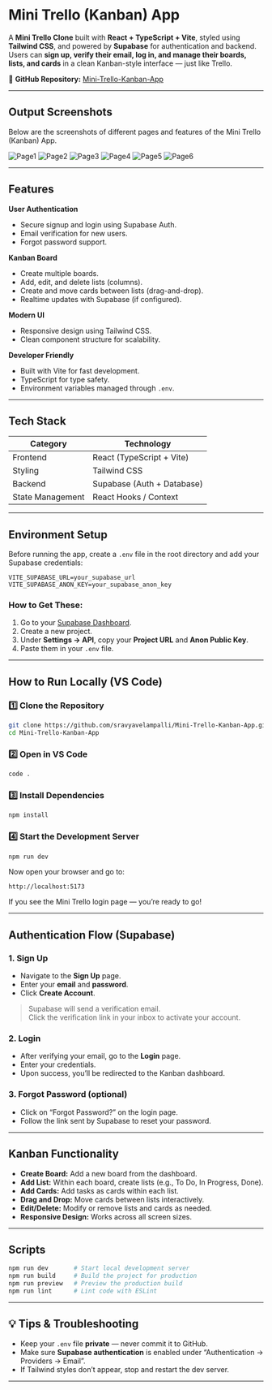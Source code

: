 #  Mini Trello (Kanban) App

A **Mini Trello Clone** built with **React + TypeScript + Vite**, styled using **Tailwind CSS**, and powered by **Supabase** for authentication and backend.  
Users can **sign up, verify their email, log in, and manage their boards, lists, and cards** in a clean Kanban-style interface — just like Trello.

🔗 **GitHub Repository:** [Mini-Trello-Kanban-App](https://github.com/sravyavelampalli/Mini-Trello-Kanban-App)

---


##  Output Screenshots

Below are the screenshots of different pages and features of the Mini Trello (Kanban) App.

![Page1](output%20screenshot/Page1.png)
![Page2](output%20screenshot/Page2.png)
![Page3](output%20screenshot/Page3.png)
![Page4](output%20screenshot/Page4.png)
![Page5](output%20screenshot/Page5.png)
![Page6](output%20screenshot/Page6.png)

---

##  Features

 **User Authentication**
- Secure signup and login using Supabase Auth.
- Email verification for new users.
- Forgot password support.

 **Kanban Board**
- Create multiple boards.
- Add, edit, and delete lists (columns).
- Create and move cards between lists (drag-and-drop).
- Realtime updates with Supabase (if configured).

 **Modern UI**
- Responsive design using Tailwind CSS.
- Clean component structure for scalability.

 **Developer Friendly**
- Built with Vite for fast development.
- TypeScript for type safety.
- Environment variables managed through `.env`.

---

##  Tech Stack

| Category | Technology |
|-----------|-------------|
| Frontend | React (TypeScript + Vite) |
| Styling | Tailwind CSS |
| Backend | Supabase (Auth + Database) |
| State Management | React Hooks / Context |

---


##  Environment Setup

Before running the app, create a `.env` file in the root directory and add your Supabase credentials:

```
VITE_SUPABASE_URL=your_supabase_url
VITE_SUPABASE_ANON_KEY=your_supabase_anon_key
```

### How to Get These:
1. Go to your [Supabase Dashboard](https://app.supabase.com/).
2. Create a new project.
3. Under **Settings → API**, copy your **Project URL** and **Anon Public Key**.
4. Paste them in your `.env` file.

---

##  How to Run Locally (VS Code)

### 1️⃣ Clone the Repository
```bash
git clone https://github.com/sravyavelampalli/Mini-Trello-Kanban-App.git
cd Mini-Trello-Kanban-App
```

### 2️⃣ Open in VS Code
```bash
code .
```

### 3️⃣ Install Dependencies
```bash
npm install
```

### 4️⃣ Start the Development Server
```bash
npm run dev
```

Now open your browser and go to:
```
http://localhost:5173
```

If you see the Mini Trello login page —  you’re ready to go!

---

##  Authentication Flow (Supabase)

###  1. Sign Up
- Navigate to the **Sign Up** page.
- Enter your **email** and **password**.
- Click **Create Account**.

>  Supabase will send a verification email.  
> Click the verification link in your inbox to activate your account.

###  2. Login
- After verifying your email, go to the **Login** page.
- Enter your credentials.
- Upon success, you’ll be redirected to the Kanban dashboard.

###  3. Forgot Password (optional)
- Click on “Forgot Password?” on the login page.
- Follow the link sent by Supabase to reset your password.

---

##  Kanban Functionality

- **Create Board:** Add a new board from the dashboard.
- **Add List:** Within each board, create lists (e.g., To Do, In Progress, Done).
- **Add Cards:** Add tasks as cards within each list.
- **Drag and Drop:** Move cards between lists interactively.
- **Edit/Delete:** Modify or remove lists and cards as needed.
- **Responsive Design:** Works across all screen sizes.

---

##  Scripts

```bash
npm run dev       # Start local development server
npm run build     # Build the project for production
npm run preview   # Preview the production build
npm run lint      # Lint code with ESLint
```

---

## 💡 Tips & Troubleshooting

- Keep your `.env` file **private** — never commit it to GitHub.
- Make sure **Supabase authentication** is enabled under “Authentication → Providers → Email”.
- If Tailwind styles don’t appear, stop and restart the dev server.

---

